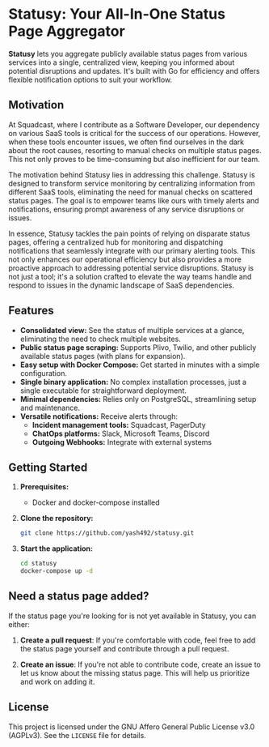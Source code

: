 # Statusy: Your All-In-One Status Page Aggregator

**Statusy** lets you aggregate publicly available status pages from various services into a single, centralized view, keeping you informed about potential disruptions and updates. It's built with Go for efficiency and offers flexible notification options to suit your workflow.

## Motivation 

At Squadcast, where I contribute as a Software Developer, our dependency on various SaaS tools is critical for the success of our operations. However, when these tools encounter issues, we often find ourselves in the dark about the root causes, resorting to manual checks on multiple status pages. This not only proves to be time-consuming but also inefficient for our team.

The motivation behind Statusy lies in addressing this challenge. Statusy is designed to transform service monitoring by centralizing information from different SaaS tools, eliminating the need for manual checks on scattered status pages. The goal is to empower teams like ours with timely alerts and notifications, ensuring prompt awareness of any service disruptions or issues.

In essence, Statusy tackles the pain points of relying on disparate status pages, offering a centralized hub for monitoring and dispatching notifications that seamlessly integrate with our primary alerting tools. This not only enhances our operational efficiency but also provides a more proactive approach to addressing potential service disruptions. Statusy is not just a tool; it's a solution crafted to elevate the way teams handle and respond to issues in the dynamic landscape of SaaS dependencies.


## Features

- **Consolidated view:** See the status of multiple services at a glance, eliminating the need to check multiple websites.
- **Public status page scraping:** Supports Plivo, Twilio, and other publicly available status pages (with plans for expansion).
- **Easy setup with Docker Compose:** Get started in minutes with a simple configuration.
- **Single binary application:** No complex installation processes, just a single executable for straightforward deployment.
- **Minimal dependencies:** Relies only on PostgreSQL, streamlining setup and maintenance.
- **Versatile notifications:** Receive alerts through:
    - **Incident management tools:** Squadcast, PagerDuty
    - **ChatOps platforms:** Slack, Microsoft Teams, Discord
    - **Outgoing Webhooks:** Integrate with external systems


## Getting Started

1. **Prerequisites:**
    - Docker and docker-compose installed

2. **Clone the repository:**
    ```bash
    git clone https://github.com/yash492/statusy.git
    ```

3. **Start the application:**
    ```bash
    cd statusy
    docker-compose up -d
    ```


## Need a status page added?

If the status page you're looking for is not yet available in Statusy, you can either:


1. **Create a pull request**: If you're comfortable with code, feel free to add the status page yourself and contribute through a pull request.

2. **Create an issue**: If you're not able to contribute code, create an issue to let us know about the missing status page. This will help us prioritize and work on adding it.

## License

This project is licensed under the GNU Affero General Public License v3.0 (AGPLv3). See the `LICENSE` file for details.


